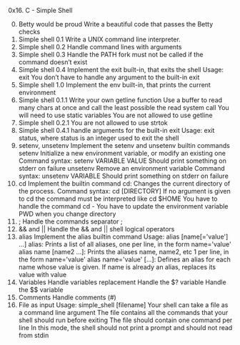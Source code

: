 0x16. C - Simple Shell

0. Betty would be proud
Write a beautiful code that passes the Betty checks
1. Simple shell 0.1
Write a UNIX command line interpreter.
2. Simple shell 0.2
Handle command lines with arguments
3. Simple shell 0.3
Handle the PATH
fork must not be called if the command doesn’t exist
4. Simple shell 0.4
Implement the exit built-in, that exits the shell
Usage: exit
You don’t have to handle any argument to the built-in exit
5. Simple shell 1.0
Implement the env built-in, that prints the current environment
6. Simple shell 0.1.1
Write your own getline function
Use a buffer to read many chars at once and call the least possible the read system call
You will need to use static variables
You are not allowed to use getline
7. Simple shell 0.2.1
You are not allowed to use strtok
8. Simple shell 0.4.1
handle arguments for the built-in exit
Usage: exit status, where status is an integer used to exit the shell
9. setenv, unsetenv
Implement the setenv and unsetenv builtin commands
setenv
Initialize a new environment variable, or modify an existing one
Command syntax: setenv VARIABLE VALUE
Should print something on stderr on failure
unsetenv
Remove an environment variable
Command syntax: unsetenv VARIABLE
Should print something on stderr on failure
10. cd
Implement the builtin command cd:
Changes the current directory of the process.
Command syntax: cd [DIRECTORY]
If no argument is given to cd the command must be interpreted like cd $HOME
You have to handle the command cd -
You have to update the environment variable PWD when you change directory
11. ;
Handle the commands separator ;
12. && and ||
Handle the && and || shell logical operators
13. alias
Implement the alias builtin command
Usage: alias [name[='value'] ...]
alias: Prints a list of all aliases, one per line, in the form name='value'
alias name [name2 ...]: Prints the aliases name, name2, etc 1 per line, in the form name='value'
alias name='value' [...]: Defines an alias for each name whose value is given. If name is already an alias, replaces its value with value
14. Variables
Handle variables replacement
Handle the $? variable
Handle the $$ variable
15. Comments
Handle comments (#)
16. File as input
Usage: simple_shell [filename]
Your shell can take a file as a command line argument
The file contains all the commands that your shell should run before exiting
The file should contain one command per line
In this mode, the shell should not print a prompt and should not read from stdin


